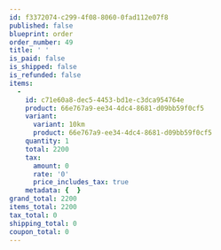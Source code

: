 ```yaml
---
id: f3372074-c299-4f08-8060-0fad112e07f8
published: false
blueprint: order
order_number: 49
title: ' '
is_paid: false
is_shipped: false
is_refunded: false
items:
  -
    id: c71e60a8-dec5-4453-bd1e-c3dca954764e
    product: 66e767a9-ee34-4dc4-8681-d09bb59f0cf5
    variant:
      variant: 10km
      product: 66e767a9-ee34-4dc4-8681-d09bb59f0cf5
    quantity: 1
    total: 2200
    tax:
      amount: 0
      rate: '0'
      price_includes_tax: true
    metadata: {  }
grand_total: 2200
items_total: 2200
tax_total: 0
shipping_total: 0
coupon_total: 0
---
```

